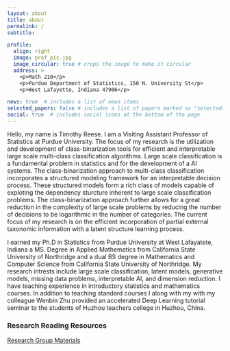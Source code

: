 ```yaml
---
layout: about
title: about
permalink: /
subtitle: 

profile:
  align: right
  image: prof_pic.jpg
  image_circular: true # crops the image to make it circular
  address: >
    <p>Math 210</p>
    <p>Purdue Department of Statistics, 150 N. University St</p>
    <p>West Lafayette, Indiana 47906</p>

news: true  # includes a list of news items
selected_papers: false # includes a list of papers marked as "selected={true}"
social: true  # includes social icons at the bottom of the page
---
```


<p>
Hello, my name is Timothy Reese. I am a Visiting Assistant Professor of Statistics at Purdue University. 
The focus of my research is the utilization and development of class-binarization tools for efficient and interpretable large scale multi-class classification algorithms. 
Large scale classification is a fundamental problem in statistics and for the development of a AI systems.
The class-binarization approach to multi-class classification incorporates a structured modeling framework for an interpretable decision process.
These structured models form a rich class of models capable of exploting the dependency sturcture inherent to large scale classification problems.
The class-binarization approach further allows for a great reduction in the complexity of large scale problems by 
reducing the number of decisions to be logarithmic in the number of categories. 
The current focus of my research is on the efficient incorporation of partial external taxonomic information with a latent structure learning process.
</p>

<p>
I earned my Ph.D in Statistics from Purdue University at West Lafayatete, Indiana a MS. Degree in Applied Mathematics from California State University of Northridge
and a dual BS degree in Mathematics and Computer Science from California State University of Northridge. 
My research intrests include large scale classification, latent models, generative models, missing data problems, interpretable AI, and dimension reduction. 
I have teaching experience in introductory statistics and mathematics courses. 
In addition to teaching standard courses I along with my with my colleague Wenbin Zhu provided an accelerated Deep Learning tutorial seminar to the students of Huzhou teachers college in Huzhou, China.
</p>

<!-- 
<h3><b>Teaching Resources </b></h3>
<a href="/STAT350/Computer_Assignment_Tutorials/Computer_Assignment_1_Tutorial.html">Computer Assignment #1 Tutorial<a> -->

<h3><b>Research Reading Resources </b></h3>
<a href="https://treese41528.github.io/ResearchGroupMaterials/">Research Group Materials<a>
